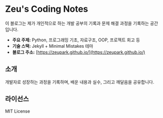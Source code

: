 # Zeu's Coding Notes

이 블로그는 제가 개인적으로 하는 개발 공부의 기록과 문제 해결 과정을 기록하는 공간입니다.

- **주요 주제:** Python, 프로그래밍 기초, 자료구조, OOP, 프로젝트 회고 등
- **기술 스택:** Jekyll + Minimal Mistakes 테마
- **블로그 주소:** [https://zeupark.github.io/](https://zeupark.github.io/)

## 소개

개발자로 성장하는 과정을 기록하며, 배운 내용과 실수, 그리고 깨달음을 공유합니다.


## 라이선스

MIT License
